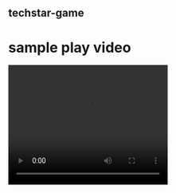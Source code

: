 ## techstar-game

# sample play video

<video width="320" height="240" controls>
  <source src="./images/play.webm" type="video/mp4">
Techstar game preview
</video>